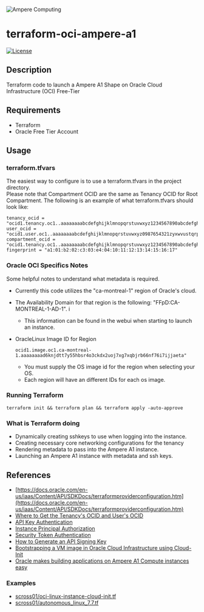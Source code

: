 ![Ampere Computing](https://avatars2.githubusercontent.com/u/34519842?s=400&u=1d29afaac44f477cbb0226139ec83f73faefe154&v=4)

# terraform-oci-ampere-a1

[![License](https://img.shields.io/badge/License-Apache%202.0-blue.svg)](https://opensource.org/licenses/Apache-2.0)

## Description

Terraform code to launch a Ampere A1 Shape on Oracle Cloud Infrastructure (OCI) Free-Tier

## Requirements

 * Terraform
 * Oracle Free Tier Account


## Usage

### terraform.tfvars

The easiest way to configure is to use a terraform.tfvars in the project directory.  
Please note that Compartment OCID are the same as Tenancy OCID for Root Compartment.
The following is an example of what terraform.tfvars should look like:

```
tenancy_ocid = "ocid1.tenancy.oc1..aaaaaaaabcdefghijklmnopqrstuvwxyz1234567890abcdefghijklmnopq"
user_ocid = "ocid1.user.oc1..aaaaaaaabcdefghijklmnopqrstuvwxyz0987654321zyxwvustqrponmlkj"
compartment_ocid = "ocid1.tenancy.oc1..aaaaaaaabcdefghijklmnopqrstuvwxyz1234567890abcdefghijklmnopq"
fingerprint = "a1:01:b2:02:c3:03:e4:04:10:11:12:13:14:15:16:17"
```

### Oracle OCI Specifics Notes

Some helpful notes to understand what metadata is required.

* Currently this code utilizes the "ca-montreal-1" region of Oracle's cloud.
* The Availability Domain for that region is the following: "FFpD:CA-MONTREAL-1-AD-1".  i
  * This information can be found in the webui when starting to launch an instance.

* OracleLinux Image ID for Region

  ```
  ocid1.image.oc1.ca-montreal-1.aaaaaaaad6knjdtt7y55hbsr4o3ckdx2uoj7xg7xqbjrb66nf76i7ijjaeta"
  ```

  * You must supply the OS image id for the region when selecting your OS.
  * Each region will have an different IDs for each os image.

### Running Terraform

```
terraform init && terraform plan && terraform apply -auto-approve
```

### What is Terraform doing

* Dynamically creating sshkeys to use when logging into the instance.
* Creating necessary core networking configurations for the tenancy
* Rendering metadata to pass into the Ampere A1 instance.
* Launching an Ampere A1 instance with metadata and ssh keys.

## References

* [https://docs.oracle.com/en-us/iaas/Content/API/SDKDocs/terraformproviderconfiguration.htm](https://docs.oracle.com/en-us/iaas/Content/API/SDKDocs/terraformproviderconfiguration.htm)
* [Where to Get the Tenancy's OCID and User's OCID](https://docs.oracle.com/en-us/iaas/Content/API/Concepts/apisigningkey.htm#five)
* [API Key Authentication](https://docs.oracle.com/en-us/iaas/Content/API/SDKDocs/terraformproviderconfiguration.htm#APIKeyAuth)
* [Instance Principal Authorization](https://docs.oracle.com/en-us/iaas/Content/API/SDKDocs/terraformproviderconfiguration.htm#instancePrincipalAuth)
* [Security Token Authentication](https://docs.oracle.com/en-us/iaas/Content/API/SDKDocs/terraformproviderconfiguration.htm#securityTokenAuth)
* [How to Generate an API Signing Key](https://docs.oracle.com/en-us/iaas/Content/API/Concepts/apisigningkey.htm#two)
* [Bootstrapping a VM image in Oracle Cloud Infrastructure using Cloud-Init](https://martincarstenbach.wordpress.com/2018/11/30/bootstrapping-a-vm-image-in-oracle-cloud-infrastructure-using-cloud-init/)
* [Oracle makes building applications on Ampere A1 Compute instances easy](https://blogs.oracle.com/cloud-infrastructure/post/oracle-makes-building-applications-on-ampere-a1-compute-instances-easy?source=:ow:o:p:nav:062520CloudComputeBC)
### Examples
* [scross01/oci-linux-instance-cloud-init.tf](https://gist.github.com/scross01/5a66207fdc731dd99869a91461e9e2b8)
* [scross01/autonomous_linux_7.7.tf](https://gist.github.com/scross01/bcd21c12b15787f3ae9d51d0d9b2df06)
